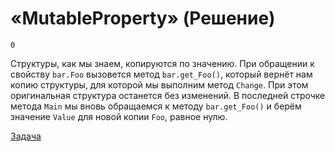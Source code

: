 # «MutableProperty» (Решение)

```
0
```

Структуры, как мы знаем, копируются по значению. При обращении к свойству `bar.Foo` вызовется метод `bar.get_Foo()`, который вернёт нам копию структуры, для которой мы выполним метод `Change`. При этом оригинальная структура останется без изменений. В последней строчке метода `Main` мы вновь обращаемся к методу `bar.get_Foo()` и берём значение `Value` для новой копии `Foo`, равное нулю.

[Задача](./MutableProperty-Q.md)